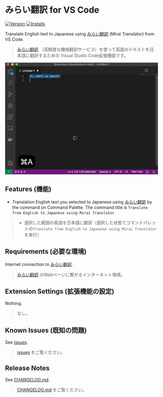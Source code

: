 # みらい翻訳 for VS Code

[![Version](https://vsmarketplacebadge.apphb.com/version/zawa.mirai-translator.svg)](https://marketplace.visualstudio.com/items?itemName=zawa.mirai-translator)
[![Installs](https://vsmarketplacebadge.apphb.com/installs-short/zawa.mirai-translator.svg)](https://marketplace.visualstudio.com/items?itemName=zawa.mirai-translator)

Translate English text to Japanese using [みらい翻訳] (Mirai Translator) from VS Code.

> [みらい翻訳] （高精度な機械翻訳サービス）を使って英語のテキストを日本語に翻訳するための Visual Studio Code拡張機能です。

![demo](images/demo.gif)

[みらい翻訳]: https://miraitranslate.com/trial/

## Features (機能)

- Translation English text you selected to Japanese using [みらい翻訳] by the command on Command Palette. The command title is `Translate from English to Japanese using Mirai Translator`.

> - 選択した範囲の英語を日本語に翻訳（選択した状態でコマンドパレットの`Translate from English to Japanese using Mirai Translator`を実行）

## Requirements (必要な環境)

Internet connection to [みらい翻訳].

> [みらい翻訳] のWebページに繋がるインターネット環境。

## Extension Settings (拡張機能の設定)

Nothing.

> なし。

## Known Issues (既知の問題)

See [issues](https://github.com/zawataki/vscode-mirai-translator/issues?q=is%3Aissue+is%3Aopen+label%3Abug).

> [issues](https://github.com/zawataki/vscode-mirai-translator/issues?q=is%3Aissue+is%3Aopen+label%3Abug) をご覧ください。

## Release Notes

See [CHANGELOG.md](CHANGELOG.md).

> [CHANGELOG.md](CHANGELOG.md) をご覧ください。
